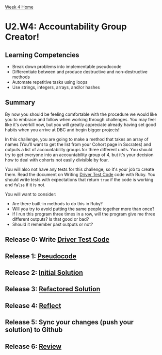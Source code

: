 [Week 4 Home](./)

# U2.W4: Accountability Group Creator!

## Learning Competencies
- Break down problems into implementable pseudocode 
- Differentiate between and produce destructive and non-destructive methods
- Automate repetitive tasks using loops
- Use strings, integers, arrays, and/or hashes

## Summary
By now you should be feeling comfortable with the procedure we would like you to embrace and follow when working through challenges. You may feel like it's overkill now, but you will greatly appreciate already having set good habits when you arrive at DBC and begin bigger projects!

In this challenge, you are going to make a method that takes an array of names (You'll want to get the list from your Cohort page in Socrates) and outputs a list of accountability groups for three different units. You should try to get everyone into an accountability group of 4, but it's your decision how to deal with cohorts not easily divisible by four. 

You will also not have any tests for this challenge, so it's your job to create them. Read the document on Writing [Driver Test Code](../references/driver_code.md) code with Ruby. You should write tests with expectations that return `true` if the code is working and `false` if it is not.

You will want to consider:
- Are there built-in methods to do this in Ruby?
- Will you try to avoid putting the same people together more than once?
- If I run this program three times in a row, will the program give me three different outputs? Is that good or bad?
- Should it remember past outputs or not?


## Release 0: Write [Driver Test Code](https://github.com/scoin/phase_0_unit_2/blob/master/references/driver_code.md)
## Release 1: [Pseudocode](../references/pseudocode.md)
## Release 2: [Initial Solution](../references/initial_solution.md)
## Release 3: [Refactored Solution](../references/refactoring.md)
## Release 4: [Reflect](../references/reflection_guidelines.md)
## Release 5: Sync your changes (push your solution) to Github
## Release 6: [Review](../references/review.md)

